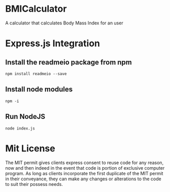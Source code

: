# BMICalculator
A calculator that calculates Body Mass Index for an user


# Express.js Integration
## Install the readmeio package from npm
```
npm install readmeio --save
```

## Install node modules
```
npm -i
```

## Run NodeJS
```
node index.js
```

# Mit License
The MIT permit gives clients express consent to reuse code for any reason, now and then indeed in the event that code is portion of exclusive computer program. As long as clients incorporate the first duplicate of the MIT permit in their conveyance, they can make any changes or alterations to the code to suit their possess needs.
